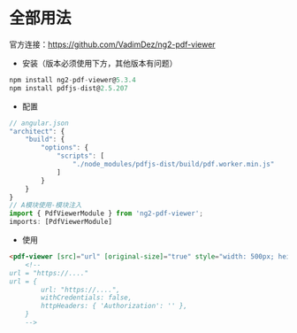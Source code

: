 # 全部用法
官方连接：https://github.com/VadimDez/ng2-pdf-viewer
- 安装（版本必须使用下方，其他版本有问题）
```javascript
npm install ng2-pdf-viewer@5.3.4
npm install pdfjs-dist@2.5.207
```
- 配置
```javascript
// angular.json
"architect": {
	"build": {
		"options": {
			"scripts": [
				"./node_modules/pdfjs-dist/build/pdf.worker.min.js"
			]
		}
	}
}
// A模块使用-模块注入
import { PdfViewerModule } from 'ng2-pdf-viewer';
imports: [PdfViewerModule]
```
- 使用
```html
<pdf-viewer [src]="url" [original-size]="true" style="width: 500px; height: 500px"></pdf-viewer>
	<!--
url = "https://...."
url = {
		url: "https://....",
		withCredentials: false,
		httpHeaders: { 'Authorization': '' },
	}
	-->
```
  